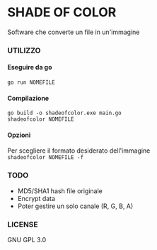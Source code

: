 # SHADE OF COLOR
Software che converte un file in un'immagine

### UTILIZZO
#### Eseguire da go  
`go run NOMEFILE`

#### Compilazione  
`go build -o shadeofcolor.exe main.go`  
`shadeofcolor NOMEFILE`

#### Opzioni  
Per scegliere il formato desiderato dell'immagine  
`shadeofcolor NOMEFILE -f`

### TODO
 - MD5/SHA1 hash file originale
 - Encrypt data
 - Poter gestire un solo canale (R, G, B, A)
 
### LICENSE
GNU GPL 3.0